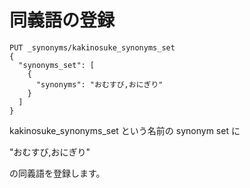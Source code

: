 # 同義語の登録

```
PUT _synonyms/kakinosuke_synonyms_set
{
  "synonyms_set": [
    {
      "synonyms": "おむすび,おにぎり"
    }
  ]
}
```

kakinosuke_synonyms_set という名前の synonym set に

"おむすび,おにぎり"

の同義語を登録します。
